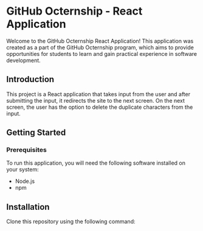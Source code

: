 # GitHub Octernship - React Application
Welcome to the GitHub Octernship React Application! This application was created as a part of the GitHub Octernship program, which aims to provide opportunities for students to learn and gain practical experience in software development.

## Introduction
This project is a React application that takes input from the user and after submitting the input, it redirects the site to the next screen. On the next screen, the user has the option to delete the duplicate characters from the input.

## Getting Started
### Prerequisites
To run this application, you will need the following software installed on your system:

- Node.js
- npm

## Installation
Clone this repository using the following command:
